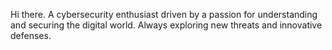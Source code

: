 Hi there.
A cybersecurity enthusiast driven by a passion for understanding and securing the digital world. Always exploring new threats and innovative defenses.

